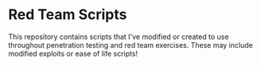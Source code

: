 # Red Team Scripts

This repository contains scripts that I've modified or created to use throughout penetration testing and red team exercises. These may include modified exploits or ease of life scripts! 
